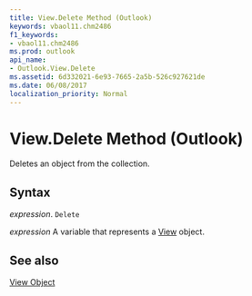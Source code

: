 ```yaml
---
title: View.Delete Method (Outlook)
keywords: vbaol11.chm2486
f1_keywords:
- vbaol11.chm2486
ms.prod: outlook
api_name:
- Outlook.View.Delete
ms.assetid: 6d332021-6e93-7665-2a5b-526c927621de
ms.date: 06/08/2017
localization_priority: Normal
---
```



# View.Delete Method (Outlook)

Deletes an object from the collection.


## Syntax

 _expression_. `Delete`

_expression_ A variable that represents a [View](./Outlook.View.md) object.


## See also


[View Object](Outlook.View.md)

